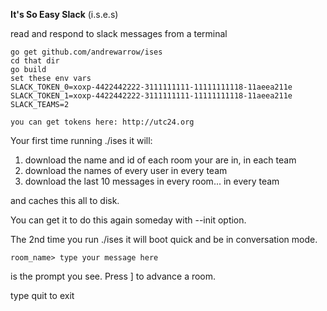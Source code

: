 **It's So Easy Slack** (i.s.e.s)

read and respond to slack messages from a terminal

```
go get github.com/andrewarrow/ises
cd that dir
go build
set these env vars
SLACK_TOKEN_0=xoxp-4422442222-3111111111-11111111118-11aeea211e
SLACK_TOKEN_1=xoxp-4422442222-3111111111-11111111118-11aeea211e
SLACK_TEAMS=2

you can get tokens here: http://utc24.org
```

Your first time running ./ises it will:

1. download the name and id of each room your are in, in each team
2. download the names of every user in every team
3. download the last 10 messages in every room... in every team

and caches this all to disk.

You can get it to do this again someday with --init option.

The 2nd time you run ./ises it will boot quick and be in conversation mode.

`room_name> type your message here`

is the prompt you see. Press ] to advance a room.

type quit to exit

